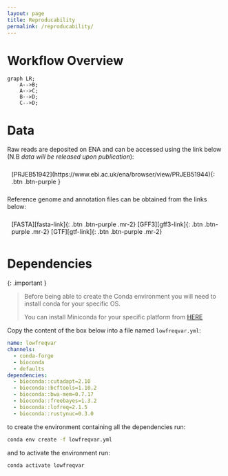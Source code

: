 ```yaml
---
layout: page
title: Reproducability
permalink: /reproducability/
---
```


# Workflow Overview

```mermaid
graph LR;
    A-->B;
    A-->C;
    B-->D;
    C-->D;
```

# Data

Raw reads  are deposited on ENA and can be accessed using the link below (N.B *data will be released upon publication*):

<span style="align-items: center; justify-content: center; display: flex; padding: 10px">
[PRJEB51942](https://www.ebi.ac.uk/ena/browser/view/PRJEB51944){: .btn .btn-purple }
</span>

Reference genome and annotation files can be obtained from the links below:

<span style="align-items: center; justify-content: center; display: flex; padding: 10px;">
[FASTA][fasta-link]{: .btn .btn-purple .mr-2}
[GFF3][gff3-link]{: .btn .btn-purple .mr-2}
[GTF][gtf-link]{: .btn .btn-purple .mr-2}
</span>


# Dependencies

{: .important }
> Before being able to create the Conda environment you will need to install conda for your specific OS.
>
> You can install Miniconda for your specific platform from [HERE][conda-link]


Copy the content of the box below into a file named `lowfreqvar.yml`:

```yaml
name: lowfreqvar
channels:
  - conda-forge
  - bioconda
  - defaults
dependencies:
  - bioconda::cutadapt=2.10
  - bioconda::bcftools=1.10.2
  - bioconda::bwa-mem=0.7.17
  - bioconda::freebayes=1.3.2
  - bioconda::lofreq=2.1.5
  - bioconda::rustynuc=0.3.0
```

to create the environment containing all the dependencies run:

```bash
conda env create -f lowfreqvar.yml
```

and to activate the environment run:

```bash
conda activate lowfreqvar
```

[fasta-link]: ftp://ftp.ensemblgenomes.org/pub/bacteria/release-46/fasta/bacteria_3_collection/clostridium_beijerinckii_ncimb_8052/dna/Clostridium_beijerinckii_ncimb_8052.ASM1696v1.dna_sm.toplevel.fa.gz


[gff3-link]: ftp://ftp.ensemblgenomes.org/pub/bacteria/release-46/gff3/bacteria_3_collection/clostridium_beijerinckii_ncimb_8052/Clostridium_beijerinckii_ncimb_8052.ASM1696v1.46.gff3.gz


[gtf-link]: ftp://ftp.ensemblgenomes.org/pub/bacteria/release-46/gtf/bacteria_3_collection/clostridium_beijerinckii_ncimb_8052/Clostridium_beijerinckii_ncimb_8052.ASM1696v1.46.gtf.gz

[conda-link]: https://docs.conda.io/en/latest/miniconda.html
